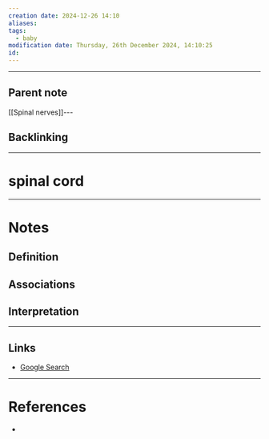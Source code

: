 ```yaml
---
creation date: 2024-12-26 14:10
aliases: 
tags:
  - baby
modification date: Thursday, 26th December 2024, 14:10:25
id:
---
```

---

## Parent note
[[Spinal nerves]]---
## Backlinking


---
# spinal cord


---
# Notes

## Definition

## Associations

## Interpretation

---
## Links
- [Google Search](https://www.google.com/search?q=spinal+cord)

---
# References
+ 